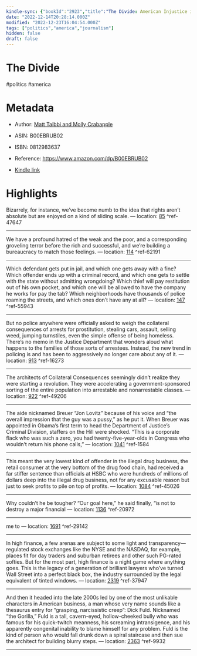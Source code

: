 ```yaml
---
kindle-sync: {"bookId":"2923","title":"The Divide: American Injustice in the Age of the Wealth Gap","author":"Matt Taibbi and Molly Crabapple","asin":"B00EBRUB02","lastAnnotatedDate":"2019-04-11","bookImageUrl":"https://m.media-amazon.com/images/I/913cJQHSz+L._SY160.jpg","highlightsCount":11}
date: "2022-12-14T20:28:14.000Z"
modified: "2022-12-23T16:04:54.000Z"
tags: ["politics","america","journalism"]
hidden: false
draft: false
---
```

# The Divide

#politics #america 

# Metadata

* Author: [Matt Taibbi and Molly Crabapple](https://www.amazon.com/Matt-Taibbi/e/B001JRUQ4S/ref=dp_byline_cont_ebooks_1)

* ASIN: B00EBRUB02

* ISBN: 0812983637

* Reference: <https://www.amazon.com/dp/B00EBRUB02>

* [Kindle link](kindle://book?action=open&asin=B00EBRUB02)

# Highlights

Bizarrely, for instance, we’ve become numb to the idea that rights aren’t absolute but are enjoyed on a kind of sliding scale. — location: [85](kindle://book?action=open&asin=B00EBRUB02&location=85) ^ref-47647

---

We have a profound hatred of the weak and the poor, and a corresponding groveling terror before the rich and successful, and we’re building a bureaucracy to match those feelings. — location: [114](kindle://book?action=open&asin=B00EBRUB02&location=114) ^ref-62191

---

Which defendant gets put in jail, and which one gets away with a fine? Which offender ends up with a criminal record, and which one gets to settle with the state without admitting wrongdoing? Which thief will pay restitution out of his own pocket, and which one will be allowed to have the company he works for pay the tab? Which neighborhoods have thousands of police roaming the streets, and which ones don’t have any at all? — location: [147](kindle://book?action=open&asin=B00EBRUB02&location=147) ^ref-55943

---

But no police anywhere were officially asked to weigh the collateral consequences of arrests for prostitution, stealing cars, assault, selling weed, jumping turnstiles, even the simple offense of being homeless. There’s no memo in the Justice Department that wonders aloud what happens to the families of those sorts of arrestees. Instead, the new trend in policing is and has been to aggressively no longer care about any of it. — location: [913](kindle://book?action=open&asin=B00EBRUB02&location=913) ^ref-16273

---

The architects of Collateral Consequences seemingly didn’t realize they were starting a revolution. They were accelerating a government-sponsored sorting of the entire population into arrestable and nonarrestable classes. — location: [922](kindle://book?action=open&asin=B00EBRUB02&location=922) ^ref-49206

---

The aide nicknamed Breuer “Jon Lovitz” because of his voice and “the overall impression that the guy was a pussy,” as he put it. When Breuer was appointed in Obama’s first term to head the Department of Justice’s Criminal Division, staffers on the Hill were shocked. “This is a corporate flack who was such a zero, you had twenty-five-year-olds in Congress who wouldn’t return his phone calls,” — location: [1041](kindle://book?action=open&asin=B00EBRUB02&location=1041) ^ref-1584

---

This meant the very lowest kind of offender in the illegal drug business, the retail consumer at the very bottom of the drug food chain, had received a far stiffer sentence than officials at HSBC who were hundreds of millions of dollars deep into the illegal drug business, not for any excusable reason but just to seek profits to pile on top of profits. — location: [1084](kindle://book?action=open&asin=B00EBRUB02&location=1084) ^ref-45026

---

Why couldn’t he be tougher? “Our goal here,” he said finally, “is not to destroy a major financial — location: [1136](kindle://book?action=open&asin=B00EBRUB02&location=1136) ^ref-20972

---

me to — location: [1691](kindle://book?action=open&asin=B00EBRUB02&location=1691) ^ref-29142

---

In high finance, a few arenas are subject to some light and transparency—regulated stock exchanges like the NYSE and the NASDAQ, for example, places fit for day traders and suburban retirees and other such PG-rated softies. But for the most part, high finance is a night game where anything goes. This is the legacy of a generation of brilliant lawyers who’ve turned Wall Street into a perfect black box, the industry surrounded by the legal equivalent of tinted windows. — location: [2319](kindle://book?action=open&asin=B00EBRUB02&location=2319) ^ref-37947

---

And then it headed into the late 2000s led by one of the most unlikable characters in American business, a man whose very name sounds like a thesaurus entry for “grasping, narcissistic creep”: Dick Fuld. Nicknamed “the Gorilla,” Fuld is a tall, cavern-eyed, hollow-cheeked bully who was famous for his quick-twitch meanness, his screaming intransigence, and his apparently congenital inability to blame himself for any problem. Fuld is the kind of person who would fall drunk down a spiral staircase and then sue the architect for building blurry steps. — location: [2363](kindle://book?action=open&asin=B00EBRUB02&location=2363) ^ref-9932

---
